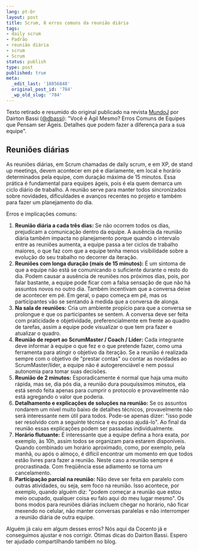 ```yaml
---
lang: pt-br
layout: post
title: Scrum, 8 erros comuns da reunião diária
tags:
- daily scrum
- Padrão
- reunião diária
- scrum
- Scrum
status: publish
type: post
published: true
meta:
  _edit_last: '18856848'
  original_post_id: '784'
  _wp_old_slug: '784'
---
```

<p>Texto retirado e resumido do original publicado na revista <a href="http://www.mundoj.com.br/" target="_blank">MundoJ</a> por Dairton Bassi (<a title="Twitter de Dairton Bassi" href="http://twitter.com/dbassi" target="_blank">@dbassi</a>): "Você é Ágil Mesmo? Erros Comuns de Equipes que Pensam ser Ágeis. Detalhes que podem fazer a diferença para a sua equipe".</p>

## Reuniões diárias

<p>As reuniões diárias, em Scrum chamadas de daily scrum, e em XP, de stand up meetings, devem acontecer em pé e diariamente, em local e horário determinados pela equipe, com duração máxima de 15 minutos. Essa prática é fundamental para equipes ágeis, pois é ela quem demarca um ciclo diário de trabalho. A reunião serve para manter todos sincronizados sobre novidades, dificuldades e avanços recentes no projeto e também para fazer um planejamento do dia.</p>

<p>Erros e implicações comuns:</p>

<ol>
	<li><strong>Reunião diária a cada três dias:</strong> Se não ocorrem todos os dias, prejudicam a comunicação dentro da equipe. A ausência da reunião diária também impacta no planejamento porque quando o intervalo entre as reuniões aumenta, a equipe passa a ter ciclos de trabalho maiores, o que faz com que a equipe tenha menos visibilidade sobre a evolução do seu trabalho no decorrer da iteração.</li>
	<li><strong>Reuniões com longa duração (mais de 15 minutos):</strong> É um sintoma de que a equipe não está se comunicando o suficiente durante o resto do dia. Podem causar a ausência de reuniões nos próximos dias, pois, por falar bastante, a equipe pode ficar com a falsa sensação de que não há assuntos novos no outro dia. Também incentivam que a conversa deixe de acontecer em pé. Em geral, o papo começa em pé, mas os participantes vão se sentando à medida que a conversa de alonga.</li>
	<li><strong>Na sala de reuniões:</strong> Cria um ambiente propício para que a conversa se prolongue e que os participantes se sentem. A conversa deve ser feita com praticidade e objetividade, preferencialmente em frente ao quadro de tarefas, assim a equipe pode visualizar o que tem pra fazer e atualizar o quadro.</li>
	<li><strong>Reunião de report ao ScrumMaster / Coach / Líder:</strong> Cada integrante deve informar à equipe o que fez e o que pretende fazer, como uma ferramenta para atingir o objetivo da iteração. Se a reunião é realizada sempre com o objetivo de "prestar contas" ou contar as novidades ao ScrumMaster/líder, a equipe não é autogerenciável e nem possui autonomia para tomar suas decisões.</li>
	<li><strong>Reunião de 2 minutos:</strong> Esporadicamente é normal que haja uma muito rápida, mas se, dia pós dia, a reunião dura pouquíssimos minutos, ela está sendo feita apenas para cumprir o protocolo e provavelmente não está agregando o valor que poderia.</li>
	<li><strong>Detalhamento e explicações de soluções na reunião:</strong> Se os assuntos rondarem um nível muito baixo de detalhes técnicos, provavelmente não será interessante nem útil para todos. Pode-se apenas dizer: "isso pode ser resolvido com a seguinte técnica e eu posso ajudá-lo". Ao final da reunião essas explicações podem ser passadas individualmente.</li>
	<li><strong>Horário flutuante:</strong> É interessante que a equipe defina a hora exata, por exemplo, às 10h, assim todos se organizam para estarem disponíveis. Quando combinado um horário aproximado, como, por exemplo, pela manhã, ou após o almoço, é difícil encontrar um momento em que todos estão livres para fazer a reunião. Neste caso a reunião sempre é procrastinada. Com freqüência esse adiamento se torna um cancelamento.</li>
	<li><strong>Participação parcial na reunião:</strong> Não deve ser feita em paralelo com outras atividades, ou seja, sem foco na reunião. Isso acontece, por exemplo, quando alguém diz: "podem começar a reunião que estou meio ocupado, qualquer coisa eu falo aqui do meu lugar mesmo". Os bons modos para reuniões diárias incluem chegar no horário, não ficar mexendo no celular, não manter conversas paralelas e não interromper a reunião diária de outra equipe.</li>
</ol>
Alguém já caiu em algum desses erros? Nós aqui da Cocento já e conseguimos ajustar e nos corrigir.
Ótimas dicas do Dairton Bassi. Espero ter ajudado compartilhando também no blog.
